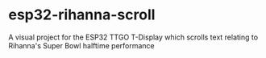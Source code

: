 # esp32-rihanna-scroll
A visual project for the ESP32 TTGO T-Display which scrolls text relating to Rihanna's Super Bowl halftime performance
